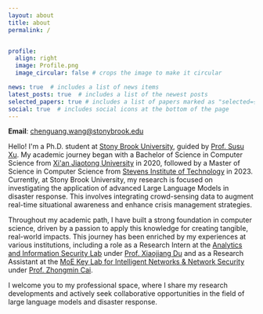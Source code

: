 ```yaml
---
layout: about
title: about
permalink: /


profile:
  align: right
  image: Profile.png
  image_circular: false # crops the image to make it circular

news: true  # includes a list of news items
latest_posts: true  # includes a list of the newest posts
selected_papers: true # includes a list of papers marked as "selected={true}"
social: true  # includes social icons at the bottom of the page
---
```

**Email**: chenguang.wang@stonybrook.edu

Hello! I'm a Ph.D. student at [Stony Brook University](https://www.stonybrook.edu/), guided by [Prof. Susu Xu](http://susu-xu.com). My academic journey began with a Bachelor of Science in Computer Science from [Xi'an Jiaotong University](http://en.xjtu.edu.cn/) in 2020, followed by a Master of Science in Computer Science from [Stevens Institute of Technology](https://www.stevens.edu/) in 2023. Currently, at Stony Brook University, my research is focused on investigating the application of advanced Large Language Models in disaster response. This involves integrating crowd-sensing data to augment real-time situational awareness and enhance crisis management strategies.

Throughout my academic path, I have built a strong foundation in computer science, driven by a passion to apply this knowledge for creating tangible, real-world impacts. This journey has been enriched by my experiences at various institutions, including a role as a Research Intern at the [Analytics and Information Security Lab](https://www.stevens.edu/aiseclab) under [Prof. Xiaojiang Du](https://www.stevens.edu/profile/xdu16) and as a Research Assistant at the [MoE Key Lab for Intelligent Networks & Network Security](https://nskeylab.xjtu.edu.cn/) under [Prof. Zhongmin Cai](https://gr.xjtu.edu.cn/web/zmcai/english-version).

I welcome you to my professional space, where I share my research developments and actively seek collaborative opportunities in the field of large language models and disaster response.



